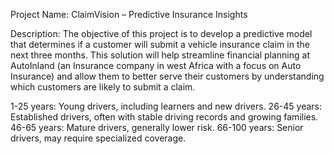 Project Name: ClaimVision – Predictive Insurance Insights

Description: The objective of this project is to develop a predictive model that determines if a customer will submit a vehicle insurance claim in the next three months. This solution will help streamline financial planning at AutoInland (an Insurance company in west Africa with a focus on Auto Insurance) and allow them to better serve their customers by understanding which customers are likely to submit a claim.

1-25 years: Young drivers, including learners and new drivers.
26-45 years: Established drivers, often with stable driving records and growing families.
46-65 years: Mature drivers, generally lower risk.
66-100 years: Senior drivers, may require specialized coverage.